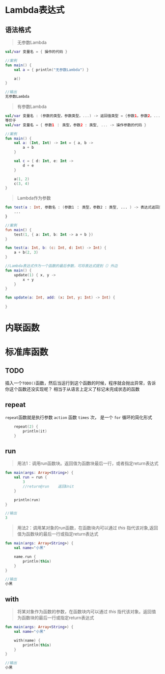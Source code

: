 # Lambda表达式

## 语法格式

> 无参数Lambda

```kotlin
val/var 变量名 = { 操作的代码 }

//案例
fun main() {
    val a = { println("无参数Lambda") }

    a()
}

//输出
无参数Lambda
```

> 有参数Lambda

```kotlin
val/var 变量名 : (参数的类型，参数类型，...) -> 返回值类型 = {参数1，参数2，... -> 操作参数的代码 }
等价于
val/var 变量名 = { 参数1 ： 类型，参数2 : 类型, ... -> 操作参数的代码 }

//案例
fun main() {
    val a: (Int, Int) -> Int = { a, b ->
        a + b
    }

    val c = { d: Int, e: Int ->
        d + e
    }

    a(1, 2)
    c(3, 4)
}
```

> Lambda作为参数

```kotlin
fun test(a : Int, 参数名 : (参数1 ： 类型，参数2 : 类型, ... ) -> 表达式返回类型){
    ...
}

//案例
fun main() {
    test(1, { a: Int, b: Int -> a + b })
}

fun test(a: Int, b: (c: Int, d: Int) -> Int) {
    a + b(2, 3)
}

//Lambda表达式作为一个函数的最后参数，可将表达式提到（）外边
fun main() {
    update(1) { x, y ->
        x + y
    }
}

fun update(a: Int, add: (x: Int, y: Int) -> Int) {
    
}
```

# 内联函数



# 标准库函数

## TODO

插入一个` TODO() `函数，然后当运行到这个函数的时候，程序就会抛出异常，告诉你这个函数还没实现呢？ 相当于从语言上定义了标记未完成状态的函数

## repeat

`repeat`函数就是执行参数 `action` 函数 `times` 次， 是一个 `for` 循环的简化形式

```kotlin
    repeat(2) {
        println(it)
    }
```

## run

> 用法1：调用run函数块。返回值为函数块最后一行，或者指定return表达式

```kotlin
fun main(args: Array<String>) {
    val run = run {
        3
        //return@run    返回Unit
    }

    println(run)
}

//输出
3
```

> 用法2：调用某对象的run函数，在函数块内可以通过 *this* 指代该对象,返回值为函数块的最后一行或指定return表达式

```kotlin
fun main(args: Array<String>) {
    val name="小黑"

    name.run {
        println(this)
    }
}

//输出
小黑
```

## with

> 将某对象作为函数的参数，在函数块内可以通过 *this* 指代该对象。返回值为函数块的最后一行或指定return表达式

```kotlin
fun main(args: Array<String>) {
    val name="小黑"

    with(name) {
        println(this)
    }
}

//输出
小黑
```

